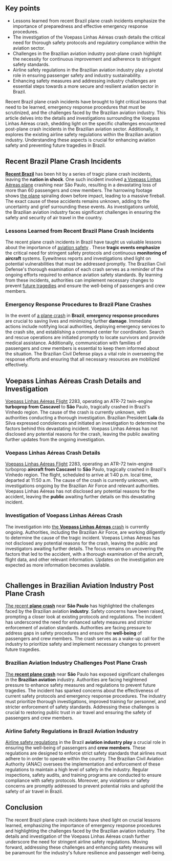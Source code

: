 <!-- wp:image {"id":None,"sizeSlug":"large","linkDestination":"none"} -->
<figure class="wp-block-image size-large"><img src="https://93simon7.wordpress.com/wp-content/uploads/2024/08/image_4-1.jpg?w=None" alt="" class="wp-image-None" /></figure>
<!-- /wp:image -->

<!-- wp:heading -->
<h2 class="wp-block-heading">Key points</h2>
<!-- /wp:heading -->
<!-- wp:list -->
<ul class="wp-block-list">
<!-- wp:list-item -->
<li>Lessons learned from recent Brazil plane crash incidents emphasize the importance of preparedness and effective emergency response procedures.</li>
<!-- /wp:list-item -->
<!-- wp:list-item -->
<li>The investigation of the Voepass Linhas Aéreas crash details the critical need for thorough safety protocols and regulatory compliance within the aviation sector.</li>
<!-- /wp:list-item -->
<!-- wp:list-item -->
<li>Challenges in the Brazilian aviation industry post-plane crash highlight the necessity for continuous improvement and adherence to stringent safety standards.</li>
<!-- /wp:list-item -->
<!-- wp:list-item -->
<li>Airline safety regulations in the Brazilian aviation industry play a pivotal role in ensuring passenger safety and industry sustainability.</li>
<!-- /wp:list-item -->
<!-- wp:list-item -->
<li>Enhancing safety measures and addressing industry challenges are essential steps towards a more secure and resilient aviation sector in Brazil.</li>
<!-- /wp:list-item -->
</ul>
<!-- /wp:list -->



<!-- wp:paragraph -->
<p>Recent Brazil plane crash incidents have brought to light critical lessons that need to be learned, emergency response procedures that must be scrutinized, and the challenges faced by the Brazilian aviation industry. This article delves into the details and investigations surrounding the Voepass Linhas Aéreas crash, shedding light on the specific challenges encountered post-plane crash incidents in the Brazilian aviation sector. Additionally, it explores the existing airline safety regulations within the Brazilian aviation industry. Understanding these aspects is crucial for enhancing aviation safety and preventing future tragedies in Brazil.</p>
<!-- /wp:paragraph -->

<!-- wp:heading -->
<h2 class="wp-block-heading">Recent Brazil Plane Crash Incidents</h2>
<!-- /wp:heading -->
<!-- wp:paragraph -->
<p> <a href=https://www.mirror.co.uk/news/world-news/brazil-plane-crash-live-updates-33433901><strong>Recent Brazil</strong></a> has been hit by a series of tragic plane crash incidents, leaving the <strong>nation in shock</strong>. One such incident involved <a href=https://www.india.com/news/world/breaking-news-plane-with-62-passengers-aboard-crashes-in-brazil-7154262/>a Voepass Linhas Aéreas plane</a> crashing near São Paulo, resulting in a devastating loss of more than 60 passengers and crew members. The harrowing footage shows <a href=https://abcnews.go.com/International/brazil-plane-accident-voepass/story?id=112719679>the plane</a> spiraling down before impact, leading to a massive fireball. The exact cause of these accidents remains unknown, adding to the uncertainty and grief surrounding these events. As investigations unfold, the Brazilian aviation industry faces significant challenges in ensuring the safety and security of air travel in the country.</p>
<!-- /wp:paragraph -->

<!-- wp:heading {"level":3} -->
<h3 class="wp-block-heading">Lessons Learned from Recent Brazil Plane Crash Incidents</h2>
<!-- /wp:heading -->
<!-- wp:paragraph -->
<p>The recent plane crash incidents in Brazil have taught us valuable lessons about the importance of <a href=https://news.faharas.net/1829/passenger-plane-carrying-62-people/>aviation safety</a> . These <strong>tragic events emphasize</strong> the critical need for stringent safety protocols and continuous <strong>monitoring of aircraft</strong> systems. Eyewitness reports and investigations shed light on potential vulnerabilities that must be addressed promptly. The Brazilian Civil Defense's thorough examination of each crash serves as a reminder of the ongoing efforts required to enhance aviation safety standards. By learning from these incidents, authorities can implement necessary changes to prevent <a href=https://www.globalvillagespace.com/small-plane-crash-claims-seven-lives-in-brazil/>future tragedies</a> and ensure the well-being of passengers and crew members.</p>
<!-- /wp:paragraph -->

<!-- wp:heading {"level":3} -->
<h3 class="wp-block-heading">Emergency Response Procedures to Brazil Plane Crashes</h2>
<!-- /wp:heading -->
<!-- wp:paragraph -->
<p>In the event of <a href=https://news.faharas.net/1829/passenger-plane-carrying-62-people/>a plane crash</a> in <strong>Brazil</strong>, <strong>emergency response procedures</strong> are crucial to saving lives and minimizing further <strong>damage</strong>. Immediate actions include notifying local authorities, deploying emergency services to the crash site, and establishing a command center for coordination. Search and rescue operations are initiated promptly to locate survivors and provide medical assistance. Additionally, communication with families of passengers and crew members is essential to keep them informed about the situation. The Brazilian Civil Defense plays a vital role in overseeing the response efforts and ensuring that all necessary resources are mobilized effectively.</p>
<!-- /wp:paragraph -->

<!-- wp:heading -->
<h2 class="wp-block-heading">Voepass Linhas Aéreas Crash Details and Investigation</h2>
<!-- /wp:heading -->
<!-- wp:paragraph -->
<p> <a href=https://www.stvincenttimes.com/tragic-plane-crash-in-brazil-62-feared-dead/>Voepass Linhas Aéreas Flight</a> 2283, operating an ATR-72 twin-engine <strong>turboprop from Cascavel</strong> to <strong>São</strong> Paulo, tragically crashed in Brazil's Vinhedo region. The cause of the crash is currently unknown, with authorities conducting a thorough investigation. Brazilian President <strong>Lula</strong> da Silva expressed condolences and initiated an investigation to determine the factors behind this devastating incident. Voepass Linhas Aéreas has not disclosed any potential reasons for the crash, leaving the public awaiting further updates from the ongoing investigation.</p>
<!-- /wp:paragraph -->

<!-- wp:heading {"level":3} -->
<h3 class="wp-block-heading">Voepass Linhas Aéreas Crash Details</h2>
<!-- /wp:heading -->
<!-- wp:paragraph -->
<p> <a href=https://www.stvincenttimes.com/tragic-plane-crash-in-brazil-62-feared-dead/>Voepass Linhas Aéreas Flight</a> 2283, operating an ATR-72 twin-engine turboprop <strong>aircraft from Cascavel</strong> to <strong>São</strong> Paulo, tragically crashed in Brazil's Vinhedo region. The flight, scheduled to arrive at 1:40 p.m. local time, departed at 11:50 a.m. The cause of the crash is currently unknown, with investigations ongoing by the Brazilian Air Force and relevant authorities. Voepass Linhas Aéreas has not disclosed any potential reasons for the accident, leaving the <strong>public</strong> awaiting further details on this devastating incident.</p>
<!-- /wp:paragraph -->

<!-- wp:heading {"level":3} -->
<h3 class="wp-block-heading">Investigation of Voepass Linhas Aéreas Crash</h2>
<!-- /wp:heading -->
<!-- wp:paragraph -->
<p>The investigation into <a href=https://www.stvincenttimes.com/tragic-plane-crash-in-brazil-62-feared-dead/>the <strong>Voepass Linhas Aéreas</strong> crash</a> is currently ongoing. Authorities, including the Brazilian Air Force, are working diligently to determine the cause of the tragic incident. Voepass Linhas Aéreas has not disclosed any potential reasons for the crash, leaving the public and investigators awaiting further details. The focus remains on uncovering the factors that led to the accident, with a thorough examination of the aircraft, flight data, and other relevant information. Updates on the investigation are expected as more information becomes available.</p>
<!-- /wp:paragraph -->

<!-- wp:image {"id":None,"sizeSlug":"large","linkDestination":"none"} -->
<figure class="wp-block-image size-large"><img src="https://93simon7.wordpress.com/wp-content/uploads/2024/08/image_32-1.jpg?w=None" alt="" class="wp-image-None" /></figure>
<!-- /wp:image -->

<!-- wp:heading -->
<h2 class="wp-block-heading">Challenges in Brazilian Aviation Industry Post Plane Crash</h2>
<!-- /wp:heading -->
<!-- wp:paragraph -->
<p> <a href=https://news.faharas.net/1829/passenger-plane-carrying-62-people/>The recent <strong>plane crash</strong></a> near <strong>São Paulo</strong> has highlighted the challenges faced by the Brazilian aviation <strong>industry</strong>. Safety concerns have been raised, prompting a closer look at existing protocols and regulations. The incident has underscored the need for enhanced safety measures and stricter enforcement of aviation standards. Authorities are facing pressure to address gaps in safety procedures and ensure the <strong>well-being</strong> of passengers and crew members. The crash serves as a wake-up call for the industry to prioritize safety and implement necessary changes to prevent future tragedies.</p>
<!-- /wp:paragraph -->

<!-- wp:heading {"level":3} -->
<h3 class="wp-block-heading">Brazilian Aviation Industry Challenges Post Plane Crash</h2>
<!-- /wp:heading -->
<!-- wp:paragraph -->
<p> <a href=https://news.faharas.net/1829/passenger-plane-carrying-62-people/>The <strong>recent plane crash</strong></a> near <strong>São</strong> Paulo has exposed significant challenges in the <strong>Brazilian aviation</strong> industry. Authorities are facing heightened pressure to enhance safety measures and regulations to prevent future tragedies. The incident has sparked concerns about the effectiveness of current safety protocols and emergency response procedures. The industry must prioritize thorough investigations, improved training for personnel, and stricter enforcement of safety standards. Addressing these challenges is crucial to restoring public trust in air travel and ensuring the safety of passengers and crew members.</p>
<!-- /wp:paragraph -->

<!-- wp:heading {"level":3} -->
<h3 class="wp-block-heading">Airline Safety Regulations in Brazil Aviation Industry</h2>
<!-- /wp:heading -->
<!-- wp:paragraph -->
<p> <a href=https://news.faharas.net/1829/passenger-plane-carrying-62-people/>Airline safety regulations</a> in the Brazil <strong>aviation industry play</strong> a crucial role in ensuring the well-being of passengers and <strong>crew members</strong>. These regulations are designed to enforce strict safety standards that airlines must adhere to in order to operate within the country. The Brazilian Civil Aviation Authority (ANAC) oversees the implementation and enforcement of these regulations to maintain a high level of safety in the industry. Regular inspections, safety audits, and training programs are conducted to ensure compliance with safety protocols. Moreover, any violations or safety concerns are promptly addressed to prevent potential risks and uphold the safety of air travel in Brazil.</p>
<!-- /wp:paragraph -->

<!-- wp:heading -->
<h2 class="wp-block-heading">Conclusion</h2>
<!-- /wp:heading -->
<!-- wp:paragraph -->
<p>The recent Brazil plane crash incidents have shed light on crucial lessons learned, emphasizing the importance of emergency response procedures and highlighting the challenges faced by the Brazilian aviation industry. The details and investigation of the Voepass Linhas Aéreas crash further underscore the need for stringent airline safety regulations. Moving forward, addressing these challenges and enhancing safety measures will be paramount for the industry's future resilience and passenger well-being.</p>
<!-- /wp:paragraph -->